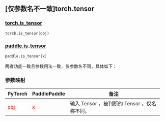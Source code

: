 ## [仅参数名不⼀致]torch.tensor

### [torch.is_tensor](https://pytorch.org/docs/stable/generated/torch.is_tensor.html?highlight=is_tensor#torch.is_tensor)

```python
torch.is_tensor(obj)
```

### [paddle.is_tensor](https://www.paddlepaddle.org.cn/documentation/docs/zh/api/paddle/is_tensor_cn.html#is-tensor)

```python
paddle.is_tensor(x)
```

两者功能一致且参数用法一致，仅参数名不同，具体如下：

### 参数映射

| PyTorch       | PaddlePaddle | 备注                                                   |
| ------------- | ------------ | ------------------------------------------------------ |
| <font color='red'> obj </font> | <font color='red'> x </font> | 输⼊ Tensor ，被判断的 Tensor ，仅名称不同。   |
